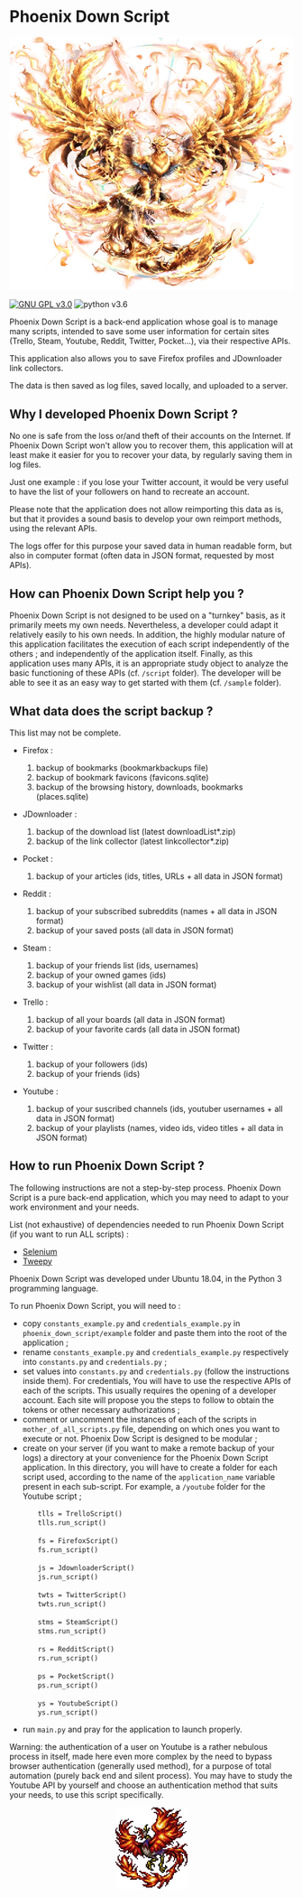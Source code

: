 # Phoenix Down Script

<p align="center">
  <img src="https://raw.githubusercontent.com/IAmTerror/phoenix_down_script/master/img/esper_phoenix.png" />
</p>

[![GNU GPL v3.0](https://img.shields.io/badge/licence-GNU%20GPL%20v3.0-blue)](https://github.com/IAmTerror/phoenix_down_script/blob/master/LICENSE) ![python v3.6](https://img.shields.io/badge/python-v3.6-blue)

Phoenix Down Script is a back-end application whose goal is to manage many scripts, intended to save some user information for certain sites (Trello, Steam, Youtube, Reddit, Twitter, Pocket...), via their respective APIs.

This application also allows you to save Firefox profiles and JDownloader link collectors.

The data is then saved as log files, saved locally, and uploaded to a server.

## Why I developed Phoenix Down Script ?

No one is safe from the loss or/and theft of their accounts on the Internet. If Phoenix Down Script won't allow you to recover them, this application will at least make it easier for you to recover your data, by regularly saving them in log files.

Just one example : if you lose your Twitter account, it would be very useful to have the list of your followers on hand to recreate an account.

Please note that the application does not allow reimporting this data as is, but that it provides a sound basis to develop your own reimport methods, using the relevant APIs.

The logs offer for this purpose your saved data in human readable form, but also in computer format (often data in JSON format, requested by most APIs).

## How can Phoenix Down Script help you ?

Phoenix Down Script is not designed to be used on a "turnkey" basis, as it primarily meets my own needs. Nevertheless, a developer could adapt it relatively easily to his own needs. In addition, the highly modular nature of this application facilitates the execution of each script independently of the others ; and independently of the application itself. Finally, as this application uses many APIs, it is an appropriate study object to analyze the basic functioning of these APIs (cf. `/script` folder). The developer will be able to see it as an easy way to get started with them (cf. `/sample` folder).

## What data does the script backup ?

This list may not be complete.

* Firefox :

    1. backup of bookmarks (bookmarkbackups file)
    2. backup of bookmark favicons (favicons.sqlite)
    3. backup of the browsing history, downloads, bookmarks (places.sqlite)
    
* JDownloader :

    1. backup of the download list (latest downloadList*.zip)
    2. backup of the link collector (latest linkcollector*.zip)
    
* Pocket :
    
    1. backup of your articles (ids, titles, URLs + all data in JSON format)
    
* Reddit : 
    
    1. backup of your subscribed subreddits (names + all data in JSON format)
    2. backup of your saved posts (all data in JSON format)
    
* Steam :

    1. backup of your friends list (ids, usernames)
    2. backup of your owned games (ids)
    3. backup of your wishlist (all data in JSON format)
    
* Trello :
    
    1. backup of all your boards (all data in JSON format)
    2. backup of your favorite cards (all data in JSON format)
    
* Twitter :

    1. backup of your followers (ids)
    2. backup of your friends (ids)
    
* Youtube :

    1. backup of your suscribed channels (ids, youtuber usernames + all data in JSON format)
    2. backup of your playlists (names, video ids, video titles + all data in JSON format)

## How to run Phoenix Down Script ?

The following instructions are not a step-by-step process. Phoenix Down Script is a pure back-end application, which you may need to adapt to your work environment and your needs.

List (not exhaustive) of dependencies needed to run Phoenix Down Script (if you want to run ALL scripts) :
    
* [Selenium](https://selenium-python.readthedocs.io/)
* [Tweepy](https://www.tweepy.org/)

Phoenix Down Script was developed under Ubuntu 18.04, in the Python 3 programming language.

To run Phoenix Down Script, you will need to :

* copy `constants_example.py` and `credentials_example.py` in `phoenix_down_script/example` folder and paste them into the root of the application ;
* rename `constants_example.py` and `credentials_example.py` respectively into `constants.py` and `credentials.py` ;
* set values into `constants.py` and `credentials.py` (follow the instructions inside them). For credentials, You will have to use the respective APIs of each of the scripts. This usually requires the opening of a developer account. Each site will propose you the steps to follow to obtain the tokens or other necessary authorizations ;
* comment or uncomment the instances of each of the scripts in `mother_of_all_scripts.py` file, depending on which ones you want to execute or not. Phoenix Dow Script is designed to be modular ;
* create on your server (if you want to make a remote backup of your logs) a directory at your convenience for the Phoenix Down Script application. In this directory, you will have to create a folder for each script used, according to the name of the `application_name` variable present in each sub-script. For example, a `/youtube` folder for the Youtube script ;

```    
       tlls = TrelloScript()
       tlls.run_script()
   
       fs = FirefoxScript()
       fs.run_script()
   
       js = JdownloaderScript()
       js.run_script()
   
       twts = TwitterScript()
       twts.run_script()
   
       stms = SteamScript()
       stms.run_script()
   
       rs = RedditScript()
       rs.run_script()
   
       ps = PocketScript()
       ps.run_script()
   
       ys = YoutubeScript()
       ys.run_script()
```

* run `main.py` and pray for the application to launch properly.

Warning: the authentication of a user on Youtube is a rather nebulous process in itself, made here even more complex by the need to bypass browser authentication (generally used method), for a purpose of total automation (purely back end and silent process). You may have to study the Youtube API by yourself and choose an authentication method that suits your needs, to use this script specifically.

<p align="center">
  <img src="https://raw.githubusercontent.com/IAmTerror/phoenix_down_script/master/img/phoenix_ff6.png" />
</p>